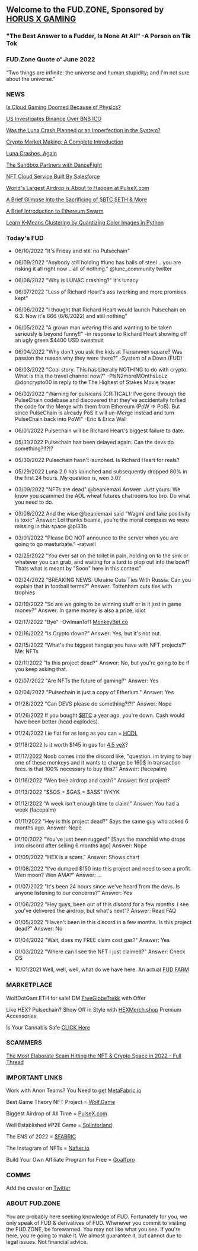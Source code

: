 ## Welcome to the FUD.ZONE, Sponsored by [HORUS X GAMING](https://us.horus-x.com/?ref=8DXfZjir5yX)

### "The Best Answer to a Fudder, Is None At All" -A Person on Tik Tok

### FUD.Zone Quote o' June 2022
“Two things are infinite: the universe and human stupidity; and I'm not sure about the universe.”

### NEWS 

[Is Cloud Gaming Doomed Because of Physics?](https://hackernoon.com/is-cloud-gaming-doomed-because-of-physics)

[US Investigates Binance Over BNB ICO](https://decrypt.co/102150/sec-binance-bnb-ico-report)

[Was the Luna Crash Planned or an Imperfection in the System?](https://hackernoon.com/luna-debacle-a-planned-attack-or-an-imperfection-in-the-system)

[Crypto Market Making: A Complete Introduction](https://hackernoon.com/crypto-market-making-a-complete-introduction)

[Luna Crashes, Again](https://www.cnet.com/personal-finance/crypto/terra-2-0-launched-today-following-luna-meltdown-this-weeks-top-bitcoin-and-crypto-news/)

[The Sandbox Partners with DanceFight](https://nftevening.com/the-sandbox-partners-with-dancefight-to-bring-epic-dance-battles-to-the-metaverse/)

[NFT Cloud Service Built By Salesforce](https://nftevening.com/nft-cloud-service-built-by-salesforce-get-ready-for-the-future/)

[World's Largest Airdrop is About to Happen at PulseX.com](https://www.pulsex.com) 

[A Brief Glimpse into the Sacrificing of $BTC $ETH & More](https://www.pulsex.com) 

[A Brief Introduction to Ethereum Swarm](https://hackernoon.com/a-brief-introduction-to-ethereum-swarm)

[Learn K-Means Clustering by Quantizing Color Images in Python](https://hackernoon.com/learn-k-means-clustering-by-quantizing-color-images-in-python)


### Today's FUD 

+ 06/10/2022 "It's Friday and still no Pulsechain" 

+ 06/09/2022 "Anybody still holding #lunc has balls of steel .. you are risking it all right now .. all of nothing." @lunc_community twitter

+ 06/08/2022 "Why is LUNAC crashing?" It's lunacy

+ 06/07/2022 "Less of Richard Heart's ass twerking and more promises kept" 

+ 06/06/2022 "I thought that Richard Heart would launch Pulsechain on 6.3. Now it's 666 (6/6/2022) and still nothing"

+ 06/05/2022 "A grown man wearing this and wanting to be taken seriously is beyond funny!!" -in response to Richard Heart showing off an ugly green $4400 USD sweatsuit

+ 06/04/2022 "Why don't you ask the kids at Tiananmen square? Was passion the reason why they were there?" -System of a Down (FUD)

+ 06/03/2022 "Cool story. This has Literally NOTHING to do with crypto.  What is this the travel channel now?" -PlsN2moreMOnthsLoLz @doncrypto00 in reply to the The Highest of Stakes Movie teaser

+ 06/02/2022 "Warning for pulsicans (CRITICAL): I’ve gone through the PulseChain codebase and discovered that they’ve accidentally forked the code for the Merge with them from Ethereum (PoW => PoS). But since PulseChain is already PoS it will un-Merge instead and turn PulseChain back into PoW!" -Eric & Erica Wall

+ 06/01/2022 Pulsechain will be Richard Heart's biggest failure to date. 

+ 05/31/2022 Pulsechain has been delayed again. Can the devs do something?!!?!?

+ 05/30/2022 Pulsechain hasn't launched. Is Richard Heart for reals? 

+ 05/29/2022 Luna 2.0 has launched and subsequently dropped 80% in the first 24 hours. My question is, wen 3.0? 

+ 03/09/2022 "NFTs are dead" @beaniemaxi Answer: Just yours. We know you scammed the AOL wheat futures chatrooms too bro. Do what you need to do. 

+ 03/08/2022 And the wise @beaniemaxi said "Wagmi and fake positivity is toxic" Answer: Lol thanks beanie, you’re the moral compass we were missing in this space @pl33b

+ 03/01/2022 "Please DO NOT announce to the server when you are going to go masturbate." -ratwell

+ 02/25/2022 "You ever sat on the toilet in pain, holding on to the sink or whatever you can grab, and waiting for a turd to plop out into the bowl? Thats what is meant by "Soon" here in this context"

+ 02/24/2022 "BREAKING NEWS: Ukraine Cuts Ties With Russia. Can you explain that in football terms?" Answer: Tottenham cuts ties with trophies

+ 02/19/2022 "So are we going to be winning stuff or is it just in game money?" Answer: In game money is also a prize, idiot

+ 02/17/2022 "Bye" -Owlman1of1 [MonkeyBet.co](https://www.monkeybet.co)

+ 02/16/2022 "Is Crypto down?" Answer: Yes, but it's not out. 

+ 02/15/2022 "What's the biggest hangup you have with NFT projects?" Me: NFTs

+ 02/11/2022 "Is this project dead?" Answer: No, but you're going to be if you keep asking that. 

+ 02/07/2022 "Are NFTs the future of gaming?" Answer: Yes

+ 02/04/2022 "Pulsechain is just a copy of Etherium." Answer: Yes

+ 01/28/2022 "Can DEVS please do something?!?!" Answer: Nope

+ 01/26/2022 If you bought [$BTC](https://www.bitcoin.org) a year ago, you're down. Cash would have been better (head explodes). 

+ 01/24/2022 Lie flat for as long as you can = [HODL](https://www.pulsex.com) 

+ 01/18/2022 Is it worth $145 in gas for [4.5 veX](https://www.theopendao.com/)?

+ 01/17/2022 Noob comes into the discord like, "question. im trying to buy one of these monkeys and it wants to charge be 160$ in transaction fees. is that 100% necessary  to buy this?" Answer: (facepalm)

+ 01/16/2022 "Wen free airdrop and cash?" Answer: first project? 

+ 01/13/2022 "$SOS + $GAS = $ASS" IYKYK 

+ 01/12/2022 "A week isn't enough time to claim!" Answer: You had a week (facepalm) 

+ 01/11/2022 "Hey is this project dead?" Says the same guy who asked 6 months ago. Answer: Nope

+ 01/10/2022 "You've just been rugged!" [Says the manchild who drops into discord after selling 6 months ago] Answer: Nope

+ 01/09/2022 "HEX is a scam." Answer: Shows chart

+ 01/08/2022 "I've dumped $150 into this project and need to see a profit. Wen moon? Wen AMA?" Answer: ...

+ 01/07/2022 "It's been 24 hours since we've heard from the devs. Is anyone listening to our concerns?" Answer: Yes

+ 01/06/2022 "Hey guys, been out of this discord for a few months. I see you've delivered the airdrop, but what's next"? Answer: Read FAQ 

+ 01/05/2022 "Haven't been in this discord in a few months. Is this project dead?" Answer: No

+ 01/04/2022 "Wait, does my FREE claim cost gas?" Answer: Yes 

+ 01/03/2022 "Where can I see the NFT I just claimed?" Answer: Check OS 

+ 10/01/2021 Well, well, well, what do we have here. An actual [FUD FARM](https://twitter.com/FudFarm)

### MARKETPLACE
WolfDotGam.ETH for sale! DM  [FreeGlobeTrekk](https://www.twitter.com/freeglobetrekk) with Offer

Like HEX? Pulsechain? Show Off in Style with [HEXMerch.shop](https://www.hexmerch.shop) Premium Accessories

Is Your Cannabis Safe [CLICK Here](https://www.MasonBrite.com/KIT)

### SCAMMERS

[The Most Elaborate Scam Hitting the NFT & Crypto Space in 2022 - Full Thread](https://twitter.com/thomasg_eth/status/1492663192404779013)

### IMPORTANT LINKS

Work with Anon Teams? You Need to get [MetaFabric.io](https://www.emperor.met.id)

Best Game Theory NFT Project = [Wolf.Game](https://www.wolf.game)

Biggest Airdrop of All Time = [PulseX.com](https://www.pulsex.com) 

Well Established #P2E Game = [Splinterland](https://splinterlands.com?ref=freeglobetrekker) 

The ENS of 2022 = [$FABRIC](https://metafabric.io/) 

The Instagram of NFTs = [Nafter.io](https://www.nafter.io)

Build Your Own Affiliate Program for Free = [Goaffpro](https://goaffpro.com/#freeglobetrekke)


### COMMS

Add the creator on [Twitter](https://www.twitter.com/freeglobetrekk)

### ABOUT FUD.ZONE

You are probably here seeking knowledge of FUD. Fortunately for you, we only speak of FUD & derivatives of FUD. Whenever you commit to visiting the FUD.ZONE, be forewarned. You may not like what you see. If you're here, you're going to make it. We almost guarantee it, but cannot due to legal issues. Not financial advice. 

